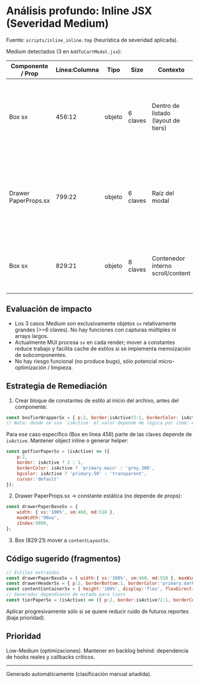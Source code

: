 # Análisis profundo: Inline JSX (Severidad Medium)

Fuente: `scripts/inline_inline.tmp` (heurística de severidad aplicada).

Medium detectados (3 en `AddToCartModal.jsx`):

| Componente / Prop | Línea:Columna | Tipo | Size | Contexto | Riesgo | Recomendación |
|-------------------|--------------|------|------|----------|--------|---------------|
| Box sx | 456:12 | objeto | 6 claves | Dentro de listado (layout de tiers) | Re-render crea nuevo objeto `sx` cada vez; si Box o hijos se memorizan en el futuro rompe bail-out | Extraer a constante fuera del componente: `const boxTierWrapperSx = { ... };` y usar `sx={boxTierWrapperSx}` |
| Drawer PaperProps.sx | 799:22 | objeto | 6 claves | Raíz del modal | Re-crea estilos del contenedor principal; podría impedir memo interno de MUI en futuros upgrades | Mover `paperBaseSx` a constante superior o usar `useMemo` si dependiera de props dinámicas |
| Box sx | 829:21 | objeto | 8 claves | Contenedor interno scroll/content | Objeto grande inline; mismo impacto que anterior | Extraer a constante `contentContainerSx` |

## Evaluación de impacto

- Los 3 casos Medium son exclusivamente objetos `sx` relativamente grandes (>=6 claves). No hay funciones con capturas múltiples ni arrays largos.
- Actualmente MUI procesa `sx` en cada render; mover a constantes reduce trabajo y facilita cache de estilos si se implementa memoización de subcomponentes.
- No hay riesgo funcional (no produce bugs), sólo potencial micro-optimización / limpieza.

## Estrategia de Remediación

1. Crear bloque de constantes de estilo al inicio del archivo, antes del componente:
```js
const boxTierWrapperSx = { p:2, border:isActive?2:1, borderColor: isActive? 'primary.main':'grey.300', bgcolor: isActive? 'primary.50':'transparent', cursor:'default' };
// Nota: donde se usa `isActive` el valor depende de lógica por item; ese caso NO puede ser constante pura.
```
Para ese caso específico (Box en línea 456) parte de las claves depende de `isActive`. Mantener object inline o generar helper:
```js
const getTierPaperSx = (isActive) => ({
	p:2,
	border: isActive ? 2 : 1,
	borderColor: isActive ? 'primary.main' : 'grey.300',
	bgcolor: isActive ? 'primary.50' : 'transparent',
	cursor:'default'
});
```
2. Drawer PaperProps.sx → constante estática (no depende de props):
```js
const drawerPaperBaseSx = {
	width: { xs:'100%', sm:460, md:518 },
	maxWidth:'90vw',
	zIndex:9999,
};
```
3. Box (829:21) mover a `contentLayoutSx`.

## Código sugerido (fragmentos)
```js
// Estilos extraídos
const drawerPaperBaseSx = { width:{ xs:'100%', sm:460, md:518 }, maxWidth:'90vw', zIndex:9999 };
const drawerHeaderSx = { p:2, borderBottom:1, borderColor:'primary.dark', bgcolor:'primary.main', color:'common.white', position:'sticky', top:0, zIndex:1 };
const contentContainerSx = { height:'100%', display:'flex', flexDirection:'column' };
// Generador dependiente de estado para tiers
const tierPaperSx = (isActive) => ({ p:2, border:isActive?2:1, borderColor:isActive?'primary.main':'grey.300', bgcolor:isActive?'primary.50':'transparent', cursor:'default' });
```

Aplicar progresivamente sólo si se quiere reducir ruido de futuros reportes (baja prioridad).

## Prioridad
Low-Medium (optimizaciones). Mantener en backlog behind: dependencia de hooks reales y callbacks críticos.

---
Generado automáticamente (clasificación manual añadida).
